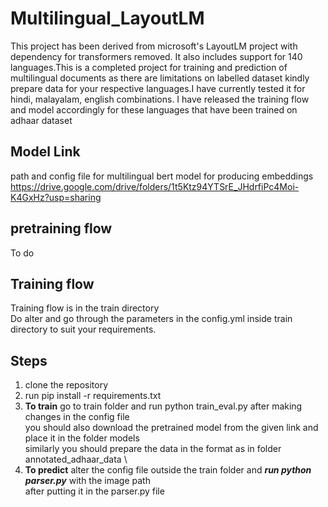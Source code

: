 # Multilingual_LayoutLM 

This project has been derived from microsoft's LayoutLM project with dependency for transformers removed.
It also includes support for 140 languages.This is a completed project  for training and prediction  of multilingual documents as there are limitations on labelled dataset kindly prepare data for your respective languages.I have currently tested it for hindi, malayalam, english combinations. I have released the training flow and model accordingly for these languages  that have been trained on adhaar dataset

## Model Link
path and config file for multilingual bert model for producing embeddings  \
https://drive.google.com/drive/folders/1t5Ktz94YTSrE_JHdrfiPc4Moi-K4GxHz?usp=sharing

## pretraining flow
To do


## Training flow
Training flow is in the train directory \
Do alter and go through the parameters in the config.yml inside train directory to suit your requirements. 

## Steps
1. clone the repository
2. run pip install -r requirements.txt
3.  **To train** go to train folder and run python train_eval.py after making changes in the config file \
   you should also download the pretrained model from the given link and place it in the folder models \
   similarly you should prepare the data in the format as in folder annotated_adhaar_data \
4. **To predict** alter the config file outside the train folder and ***run python parser.py*** with the image path \
   after putting it in the parser.py file  
    


